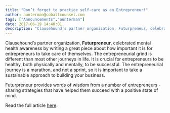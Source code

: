 ```yaml
---
title: "Don’t forget to practice self-care as an Entrepreneur!"
author: aunterman@cobaltcounsel.com
tags: ["Announcements","aunterman"]
date: 2017-06-19 14:40:01
description: "Clausehound’s partner organization, Futurpreneur, celebrated mental health awareness by writing a great piece about how important it is for entrepreneurs to take care of themselves."
---
```




Clausehound’s partner organization, **Futurpreneur**, celebrated mental health awareness by writing a great piece about how important it is for entrepreneurs to take care of themselves. The entrepreneurial grind is different than most other journeys in life. It is crucial for entrepreneurs to be healthy, both physically and mentally, to be successful. The entrepreneurial journey is a marathon, and not a sprint, so it is important to take a sustainable approach to building your business. 

 

Futurpreneur provides words of wisdom from a number of entrepreneurs - sharing strategies that have helped them succeed with a positive state of mind. 

Read the full article [here](http://www.futurpreneur.ca/en/2017/practicing-self-care-as-an-entrepreneur/). 
